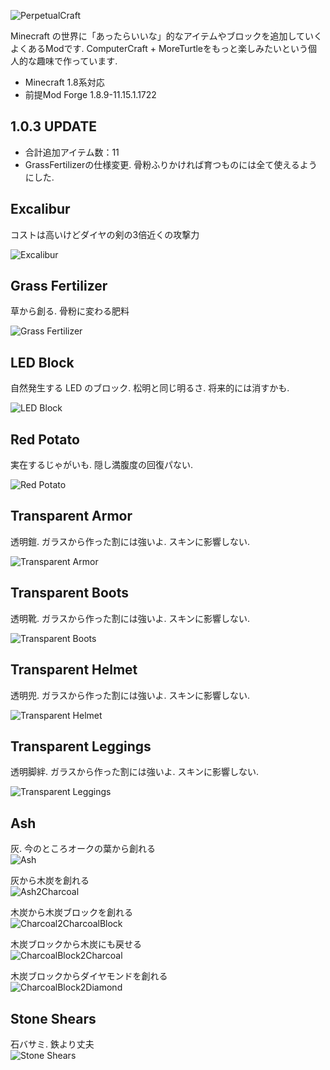 ![PerpetualCraft](http://computercraft.jp/pc.png)

Minecraft の世界に「あったらいいな」的なアイテムやブロックを追加していくよくあるModです.
ComputerCraft + MoreTurtleをもっと楽しみたいという個人的な趣味で作っています.

* Minecraft 1.8系対応
* 前提Mod Forge 1.8.9-11.15.1.1722
  
## 1.0.3 UPDATE

* 合計追加アイテム数：11
* GrassFertilizerの仕様変更. 骨粉ふりかければ育つものには全て使えるようにした.
  
  
## Excalibur
コストは高いけどダイヤの剣の3倍近くの攻撃力  

![Excalibur](http://computercraft.jp/excalibur.png)


## Grass Fertilizer
草から創る. 骨粉に変わる肥料  

![Grass Fertilizer](http://computercraft.jp/grallFertilizer.png)


## LED Block
自然発生する LED のブロック. 松明と同じ明るさ. 将来的には消すかも.  

![LED Block](http://computercraft.jp/ledblock.png)


## Red Potato
実在するじゃがいも. 隠し満腹度の回復パない.   

![Red Potato](http://computercraft.jp/redpotato.png)


## Transparent Armor
透明鎧. ガラスから作った割には強いよ.  スキンに影響しない.  

![Transparent Armor](http://computercraft.jp/transparentArmor.png)


## Transparent Boots
透明靴. ガラスから作った割には強いよ.  スキンに影響しない.  
  
![Transparent Boots](http://computercraft.jp/transparentboots.png)


## Transparent Helmet
透明兜. ガラスから作った割には強いよ.  スキンに影響しない.  

![Transparent Helmet](http://computercraft.jp/transparentHelmet.png)


## Transparent Leggings
透明脚絆. ガラスから作った割には強いよ.  スキンに影響しない.  

![Transparent Leggings](http://computercraft.jp/transparentLeggins.png)


## Ash
灰. 今のところオークの葉から創れる  
![Ash](http://computercraft.jp/Oak2Ash.png)

灰から木炭を創れる  
![Ash2Charcoal](http://computercraft.jp/Ash2Charcoal.png)

木炭から木炭ブロックを創れる  
![Charcoal2CharcoalBlock](http://computercraft.jp/Charcoal2CBlock.png)

木炭ブロックから木炭にも戻せる  
![CharcoalBlock2Charcoal](http://computercraft.jp/CBlock2Charcoal.png)

木炭ブロックからダイヤモンドを創れる  
![CharcoalBlock2Diamond](http://computercraft.jp/CBlock2Diamond.png)


## Stone Shears
石バサミ. 鉄より丈夫  
![Stone Shears](http://computercraft.jp/Stoneshears.png)

